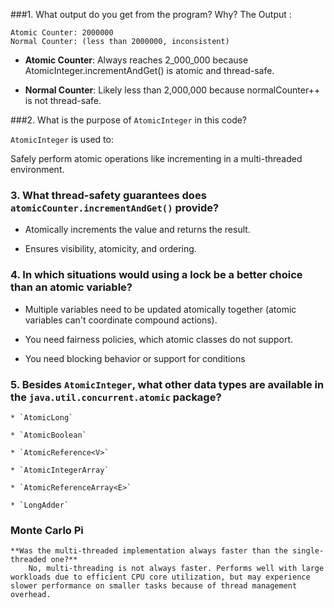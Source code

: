 ###1. What output do you get from the program? Why?
The Output :
```
Atomic Counter: 2000000
Normal Counter: (less than 2000000, inconsistent)
```
* **Atomic Counter**: Always reaches 2_000_000 because AtomicInteger.incrementAndGet() is atomic and thread-safe.

* **Normal Counter**: Likely less than 2,000,000 because normalCounter++ is not thread-safe.

###2. What is the purpose of `AtomicInteger` in this code?

`AtomicInteger` is used to:

Safely perform atomic operations like incrementing in a multi-threaded environment.

### 3. What thread-safety guarantees does `atomicCounter.incrementAndGet()` provide?

* Atomically increments the value and returns the result.

* Ensures visibility, atomicity, and ordering.

### 4. In which situations would using a lock be a better choice than an atomic variable?

* Multiple variables need to be updated atomically together (atomic variables can't coordinate compound actions).

* You need fairness policies, which atomic classes do not support.

* You need blocking behavior or support for conditions

### 5. Besides `AtomicInteger`, what other data types are available in the `java.util.concurrent.atomic` package?

    * `AtomicLong`

    * `AtomicBoolean`

    * `AtomicReference<V>`
    
    * `AtomicIntegerArray`
    
    * `AtomicReferenceArray<E>`
    
    * `LongAdder`
    
### Monte Carlo Pi

    **Was the multi-threaded implementation always faster than the single-threaded one?**
        No, multi-threading is not always faster. Performs well with large workloads due to efficient CPU core utilization, but may experience slower performance on smaller tasks because of thread management overhead.


